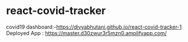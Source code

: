 # react-covid-tracker
covid19 dashboard:-https://divyabhutani.github.io/react-covid-tracker-1
Deployed App : https://master.d30zwur3r5mzn0.amplifyapp.com/

